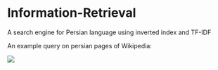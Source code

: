 # Information-Retrieval
A search engine for Persian language using inverted index and TF-IDF

An example query on persian pages of Wikipedia:

![](https://github.com/matinaghaei/Information-Retrieval/blob/master/example.png?raw=true)
